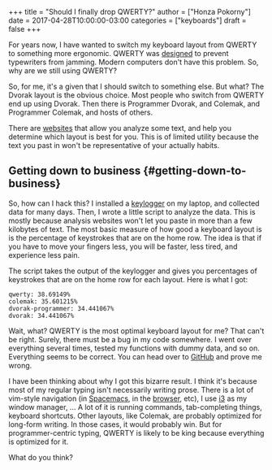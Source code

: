 +++
title = "Should I finally drop QWERTY?"
author = ["Honza Pokorny"]
date = 2017-04-28T10:00:00-03:00
categories = ["keyboards"]
draft = false
+++

For years now, I have wanted to switch my keyboard layout from QWERTY to
something more ergonomic. QWERTY was [designed](http://discovermagazine.com/1997/apr/thecurseofqwerty1099) to prevent typewriters from
jamming. Modern computers don't have this problem. So, why are we still using
QWERTY?

So, for me, it's a given that I should switch to something else. But what? The
Dvorak layout is the obvious choice. Most people who switch from QWERTY end up
using Dvorak. Then there is Programmer Dvorak, and Colemak, and Programmer
Colemak, and hosts of others.

There are [websites](http://patorjk.com/keyboard-layout-analyzer/#/main) that allow you analyze some text, and help you determine
which layout is best for you. This is of limited utility because the text you
past in won't be representative of your actually habits.

## Getting down to business {#getting-down-to-business}

So, how can I hack this? I installed a [keylogger](https://github.com/kernc/logkeys) on my laptop, and
collected data for many days. Then, I wrote a little script to analyze the
data. This is mostly because analysis websites won't let you paste in more
than a few kilobytes of text. The most basic measure of how good a keyboard
layout is is the percentage of keystrokes that are on the home row. The idea
is that if you have to move your fingers less, you will be faster, less tired,
and experience less pain.

The script takes the output of the keylogger and gives you percentages of
keystrokes that are on the home row for each layout. Here is what I got:

```nil
qwerty: 38.69149%
colemak: 35.601215%
dvorak-programmer: 34.441067%
dvorak: 34.441067%
```

Wait, what? QWERTY is the most optimal keyboard layout for me? That can't be
right. Surely, there must be a bug in my code somewhere. I went over
everything several times, tested my functions with dummy data, and so on.
Everything seems to be correct. You can head over to [GitHub](https://github.com/honza/keylogger) and prove me
wrong.

I have been thinking about why I got this bizarre result. I think it's because
most of my regular typing isn't necessarily writing prose. There is a lot of
vim-style navigation (in [Spacemacs](https://github.com/syl20bnr/spacemacs), in the [browser](https://vimium.github.io/), etc), I use [i3](https://i3wm.org/) as
my window manager, ... A lot of it is running commands, tab-completing things,
keyboard shortcuts. Other layouts, like Colemak, are probably optimized for
long-form writing. In those cases, it would probably win. But for
programmer-centric typing, QWERTY is likely to be king because everything is
optimized for it.

What do you think?
